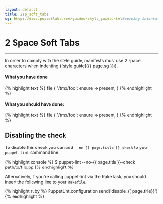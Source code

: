 ```yaml
---
layout: default
title: 2sp_soft_tabs
sg: http://docs.puppetlabs.com/guides/style_guide.html#spacing-indentation--whitespace
---
```


# 2 Space Soft Tabs

---

In order to comply with the style guide, manifests must use 2 space characters
when indenting ([style guide]({{ page.sg }})).

#### What you have done
{% highlight text %}
file { '/tmp/foo':
    ensure => present,
}
{% endhighlight %}

#### What you should have done:
{% highlight text %}
file { '/tmp/foo':
  ensure => present,
}
{% endhighlight %}

## Disabling the check

To disable this check you can add `--no-{{ page.title }}-check` to your
`puppet-lint` command line.

{% highlight console %}
$ puppet-lint --no-{{ page.title }}-check path/to/file.pp
{% endhighlight %}

Alternatively, if you're calling puppet-lint via the Rake task, you should
insert the following line to your `Rakefile`.

{% highlight ruby %}
PuppetLint.configuration.send('disable_{{ page.title}}')
{% endhighlight %}
